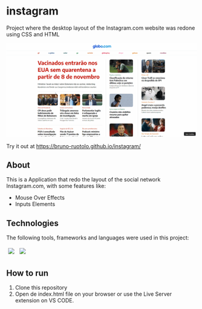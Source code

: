 # instagram
Project where the desktop layout of the Instagram.com website was redone using CSS and HTML

<img src="/assets/instagram.gif" />

Try it out at https://bruno-ruotolo.github.io/instagram/

## About

This is a Application that redo the layout of the social network Instagram.com, with some features like:

- Mouse Over Effects
- Inputs Elements 

## Technologies
The following tools, frameworks and languages were used in this project:<br>

<div>
  <img style='margin: 5px;' src="https://img.shields.io/badge/css-%231572B6.svg?style=for-the-badge&logo=css3&logoColor=white"/>
  <img style='margin: 5px;' src="https://img.shields.io/badge/html5-%23E34F26.svg?style=for-the-badge&logo=html5&logoColor=white"/>
</div>

## How to run

1. Clone this repository
2. Open de index.html file on your browser or use the Live Server extension on VS CODE.

